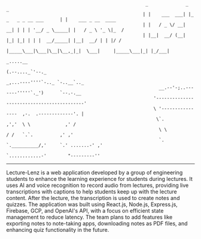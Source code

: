                                                         _              _                        _                   
                                                       | |    ___  ___| |_ _   _ _ __ ___      | |    ___ _ __  ____
                                                       | |   / _ \/ __| __| | | | '__/ _ \_____| |   / _ \ '_ \|_  /
                                                       | |__|  __/ (__| |_| |_| | | |  __/_____| |__|  __/ | | |/ / 
                                                       |_____\___|\___|\__|\__,_|_|  \___|     |_____\___|_| |_/___|
                                                                                 _.....__
                                                                                (.--...._`'--._
                                                                      _,...----''''`-.._ `-..__`.._
                                                             __.--'-;..-------'''''`._')      `--.-.__
                                                           '-------------------------------------------'
                                                           \ '----------------  ,-.  .-------------'. |
                                                            \`.              ,','  \ \             ,' /
                                                             \ \             / /   `.`.          ,' ,'
                                                             `. `.__________/,'     `.' .......-' ,'
                                                               `............-'        "---------''

________________________________________________________________

   Lecture-Lenz is a web application developed by a group of 
  engineering students to enhance the learning experience for 
 students during lectures. It uses AI and voice recognition to 
 record audio from lectures, providing live transcriptions with 
   captions to help students keep up with the lecture content. 
  After the lecture, the transcription is used to create notes 
 and quizzes. The application was built using React.js, Node.js, 
  Express.js, Firebase, GCP, and OpenAI's API, with a focus on 
 efficient state management to reduce latency. The team plans to 
      add features like exporting notes to note-taking apps, 
downloading notes as PDF files, and enhancing quiz functionality 
                    in the future.
                    


